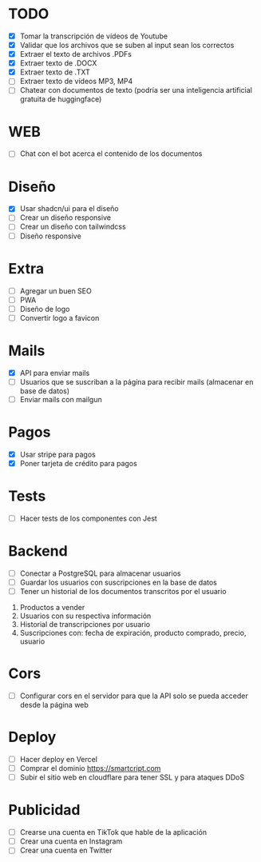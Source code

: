 # TODO

- [x] Tomar la transcripción de vídeos de Youtube
- [x] Validar que los archivos que se suben al input sean los correctos
- [x] Extraer el texto de archivos .PDFs
- [x] Extraer texto de .DOCX
- [x] Extraer texto de .TXT
- [ ] Extraer texto de vídeos MP3, MP4
- [ ] Chatear con documentos de texto (podría ser una inteligencia artificial gratuita de huggingface)

# WEB

- [ ] Chat con el bot acerca el contenido de los documentos

# Diseño

- [x] Usar shadcn/ui para el diseño
- [ ] Crear un diseño responsive
- [ ] Crear un diseño con tailwindcss
- [ ] Diseño responsive

# Extra

- [ ] Agregar un buen SEO
- [ ] PWA
- [ ] Diseño de logo
- [ ] Convertir logo a favicon

# Mails

- [x] API para enviar mails
- [ ] Usuarios que se suscriban a la página para recibir mails (almacenar en base de datos)
- [ ] Enviar mails con mailgun

# Pagos

- [x] Usar stripe para pagos
- [x] Poner tarjeta de crédito para pagos

# Tests

- [ ] Hacer tests de los componentes con Jest

# Backend

- [ ] Conectar a PostgreSQL para almacenar usuarios
- [ ] Guardar los usuarios con suscripciones en la base de datos
- [ ] Tener un historial de los documentos transcritos por el usuario

1. Productos a vender
2. Usuarios con su respectiva información
3. Historial de transcripciones por usuario
4. Suscripciones con: fecha de expiración, producto comprado, precio, usuario

# Cors

- [ ] Configurar cors en el servidor para que la API solo se pueda acceder desde la página web

# Deploy

- [ ] Hacer deploy en Vercel
- [ ] Comprar el dominio https://smartcript.com
- [ ] Subir el sitio web en cloudflare para tener SSL y para ataques DDoS

# Publicidad

- [ ] Crearse una cuenta en TikTok que hable de la aplicación
- [ ] Crear una cuenta en Instagram
- [ ] Crear una cuenta en Twitter
